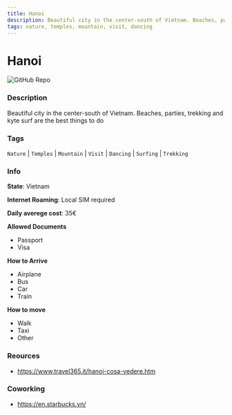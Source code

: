 ```yaml
---
title: Hanoi
description: Beautiful city in the center-south of Vietnam. Beaches, parties, trekking and kyte surf are the best things to do
tags: nature, temples, mountain, visit, dancing
---
```

        

# Hanoi

![GitHub Repo](https://img.shields.io/static/v1?label=category&message=digital-nomads&color=green)

### Description

Beautiful city in the center-south of Vietnam. Beaches, parties, trekking and kyte surf are the best things to do

### Tags

`Nature` | `Temples` | `Mountain` | `Visit` | `Dancing` | `Surfing` | `Trekking`

### Info

**State**: Vietnam

**Internet Roaming**: Local SIM required

**Daily averege cost**: 35€

**Allowed Documents**

- Passport
- Visa

**How to Arrive**

- Airplane
- Bus
- Car
- Train

**How to move**

- Walk
- Taxi
- Other

### Reources

- https://www.travel365.it/hanoi-cosa-vedere.htm

### Coworking

- https://en.starbucks.vn/